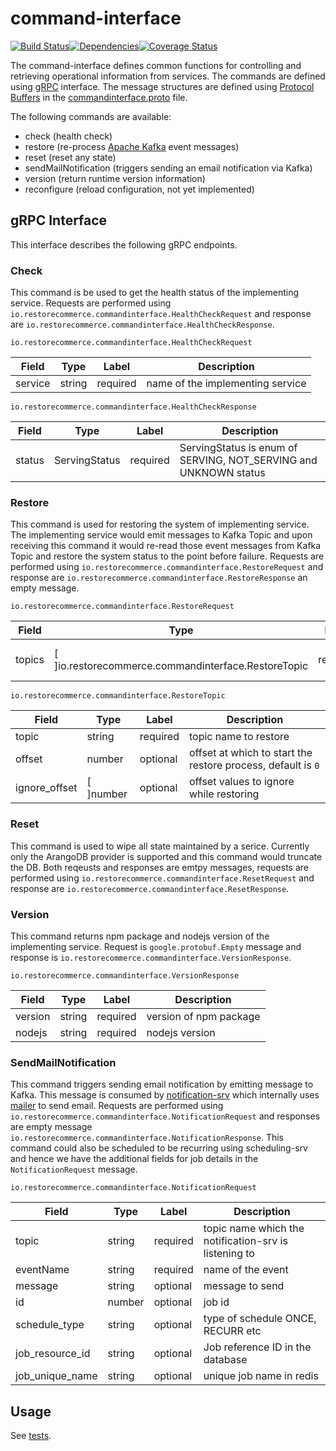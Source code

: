 # command-interface

<img src="http://img.shields.io/npm/v/%40restorecommerce%2Fcommand%2Dinterface.svg?style=flat-square" alt="">[![Build Status][build]](https://travis-ci.org/restorecommerce/command-interface?branch=master)[![Dependencies][depend]](https://david-dm.org/restorecommerce/command-interface)[![Coverage Status][cover]](https://coveralls.io/github/restorecommerce/command-interface?branch=master)

[version]: http://img.shields.io/npm/v/command-interface.svg?style=flat-square
[build]: http://img.shields.io/travis/restorecommerce/command-interface/master.svg?style=flat-square
[depend]: https://img.shields.io/david/restorecommerce/command-interface.svg?style=flat-square
[cover]: http://img.shields.io/coveralls/restorecommerce/command-interface/master.svg?style=flat-square

The command-interface defines common functions for controlling and retrieving operational information from services. The commands are defined using [gRPC](https://grpc.io/docs/) interface. The message structures are defined using [Protocol Buffers](https://developers.google.com/protocol-buffers/) in the [commandinterface.proto](https://github.com/restorecommerce/protos/blob/master/io/restorecommerce/commandinterface.proto) file.

The following commands are available:

- check (health check)
- restore (re-process [Apache Kafka](https://kafka.apache.org/) event messages)
- reset (reset any state)
- sendMailNotification (triggers sending an email notification via Kafka)
- version (return runtime version information)
- reconfigure (reload configuration, not yet implemented)

## gRPC Interface

This interface describes the following gRPC endpoints.

### Check

This command is be used to get the health status of the implementing service. Requests are performed using `io.restorecommerce.commandinterface.HealthCheckRequest` and response are `io.restorecommerce.commandinterface.HealthCheckResponse`.

`io.restorecommerce.commandinterface.HealthCheckRequest`

| Field | Type | Label | Description |
| ----- | ---- | ----- | ----------- |
| service | string | required | name of the implementing service |

`io.restorecommerce.commandinterface.HealthCheckResponse`

| Field | Type | Label | Description |
| ----- | ---- | ----- | ----------- |
| status | ServingStatus | required | ServingStatus is enum of SERVING, NOT_SERVING and UNKNOWN status |

### Restore

This command is used for restoring the system of implementing service.
The implementing service would emit messages to Kafka Topic and upon receiving this command it would re-read those event messages from Kafka Topic and restore the system status to the point before failure.
Requests are performed using `io.restorecommerce.commandinterface.RestoreRequest` and response are `io.restorecommerce.commandinterface.RestoreResponse` an empty message.

`io.restorecommerce.commandinterface.RestoreRequest`

| Field | Type | Label | Description |
| ----- | ---- | ----- | ----------- |
| topics | [ ]io.restorecommerce.commandinterface.RestoreTopic | required | list of topics for restoration |

`io.restorecommerce.commandinterface.RestoreTopic`

| Field | Type | Label | Description |
| ----- | ---- | ----- | ----------- |
| topic | string | required | topic name to restore |
| offset | number | optional | offset at which to start the restore process, default is `0` |
| ignore_offset | [ ]number | optional | offset values to ignore while restoring |

### Reset

This command is used to wipe all state maintained by a serice.
Currently only the ArangoDB provider is supported and this command would truncate the DB. Both reqeusts and responses are emtpy messages, requests are performed using `io.restorecommerce.commandinterface.ResetRequest` and response are `io.restorecommerce.commandinterface.ResetResponse`.

### Version

This command returns npm package and nodejs version of the implementing service. Request is `google.protobuf.Empty` message and response is `io.restorecommerce.commandinterface.VersionResponse`.

`io.restorecommerce.commandinterface.VersionResponse`

| Field | Type | Label | Description |
| ----- | ---- | ----- | ----------- |
| version | string | required | version of npm package |
| nodejs | string | required | nodejs version |

### SendMailNotification

This command triggers sending email notification by emitting message to Kafka. This message is consumed by [notification-srv](https://github.com/restorecommerce/notification-srv) which internally uses [mailer](https://github.com/restorecommerce/mailer) to send email. Requests are performed using `io.restorecommerce.commandinterface.NotificationRequest` and responses are empty message `io.restorecommerce.commandinterface.NotificationResponse`.
This command could also be scheduled to be recurring using scheduling-srv and hence we have the additional fields for job details in the `NotificationRequest` message.

`io.restorecommerce.commandinterface.NotificationRequest`

| Field | Type | Label | Description |
| ----- | ---- | ----- | ----------- |
| topic | string | required | topic name which the notification-srv is listening to |
| eventName | string | required | name of the event |
| message | string | optional | message to send |
| id | number | optional | job id |
| schedule_type | string | optional | type of schedule ONCE, RECURR etc |
| job_resource_id | string | optional | Job reference ID in the database |
| job_unique_name | string | optional | unique job name in redis |


## Usage

See [tests](test/).
